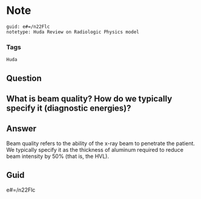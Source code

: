 # Note
```
guid: e#=/n22Flc
notetype: Huda Review on Radiologic Physics model
```

### Tags
```
Huda
```

## Question
<h2>What is beam quality? How do we typically specify it (diagnostic energies)?</h2>

## Answer
<section>
<p>Beam quality refers to the ability of the x-ray beam to penetrate the patient. We typically specify it as the thickness of aluminum required to reduce beam intensity by 50% (that is, the HVL).</p>

</section>

## Guid
e#=/n22Flc
